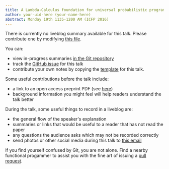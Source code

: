 ```yaml
---
title: A Lambda-Calculus foundation for universal probabilistic programming
author: your-uid-here (your-name-here)
abstract: Monday 19th 1135-1200 AM (ICFP 2016)
---
```


There is currently no liveblog summary available for this talk. Please contribute one by modifying [this file](https://github.com/ocamllabs/icfp2016-blog/blob/master/ICFP/a-lambdacalculus-foundation-f.md).

You can:
* view in-progress summaries [in the Git repository](https://github.com/ocamllabs/icfp2016-blog/tree/master/ICFP/a-lambdacalculus-foundation-f/)
* track the [GitHub issue](https://github.com/ocamllabs/icfp2016-blog/issues/48) for this talk
* contribute your own notes by copying the [template](a-lambdacalculus-foundation-f/template.md) for this talk.

Some useful contributions before the talk include:
* a link to an open access preprint PDF (see [here](https://github.com/gasche/icfp2016-papers))
* background information you might feel will help readers understand the talk better

During the talk, some useful things to record in a liveblog are:
* the general flow of the speaker's explanation
* summaries or links that would be useful to a reader that has not read the paper
* any questions the audience asks which may not be recorded correctly
* send photos or other social media during this talk to [this email](mailto:icfp16.photos@gmail.com?subject=ICFP:a-lambdacalculus-foundation-f)

If you find yourself confused by Git, you are not alone. Find a nearby functional progammer
to assist you with the fine art of issuing a [pull request](https://help.github.com/articles/about-pull-requests/).

